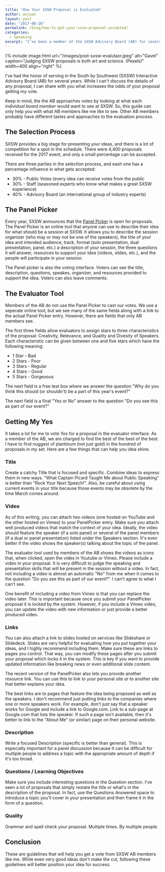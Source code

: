 ```yaml
---
title: 'How Your SXSW Proposal is Evaluated'
author: anjuan
layout: post
date: "2017-08-26"
permalink: /blog/how-to-get-your-sxsw-proposal-accepted/
categories:
  - Speaking
excerpt: "I've been a member of the SXSW Advisory Board (AB) for several years. As a member of the AB, I've reviewed hundreds of proposals submitted throug hthe PanelPicker interface. Here is my approach to deciding if I should vote for a proposal to be a part of SXSW."
---
```


{% include image.html url="/images/post-sxsw-evalutaor.jpeg" alt="Gavel" caption="Judging SXSW proposals is both art and science. (Pexels)" width=400 align="right" %}



I've had the honor of serving in the South by Southwest (SXSW) Interactive Advisory Board (AB) for several years. While I can't discuss the details of any proposal, I can share with you what increases the odds of your proposal getting my vote.

Keep in mind, the the AB approaches votes by looking at what each *individual board member* would want to see at SXSW. So, this guide can only help you with what AB members like me like to see. Other AB members probably have different tastes and approaches to the evaluation process.

## The Selection Process

SXSW provides a big stage for presenting your ideas, and there is a lot of competition for a spot in the schedule. There were 4,400 proposals received for the 2017 event, and only a small percentage can be accepted. 

There are three parties in the selection process, and eash one has a percentage influence in what gets accepted:

* 30% - Public Votes (every idea can receive votes from the public
* 30% - Staff (seasoned experts who know what makes a great SXSW experience)
* 40% - Advisory Board (an international group of industry experts)

## The Panel Picker

Every year, SXSW announces that the [Panel Picker](panelpicker.sxsw.com) is open for proposals. The Panel Picker is an online tool that anyone can use to describe their idea for what should be a session at SXSW. It allows you to describe the session organizer (who may or may not be one of the speakers), the title of your idea and intended audience, track, format (solo presentation, dual presentation, panel, etc.) a description of your session, the three questions it will answer, resources to support your idea (videos, slides, etc.), and the people will participate in your session.

The Panel picker is also the voting interface. Voters can see the title, description, questions, speakes, organizer, and resources provided to support the idea. Voters can also leave comments.

## The Evaluator Tool

Members of the AB do not use the Panel Picker to cast our votes. We use a seperate online tool, but we see many of the same fields along with a link to the actual Panel Picker entry. However, there are fields that only AB members see.

The first three fields allow evaluators to assign stars to three characteristics of the proposal: Creativity, Relevance, and Quality and Divesity of Speakers. Each characteristic can be given between one and five stars which have the following meaning:

* 1 Star - Bad
* 2 Stars - Poor
* 3 Stars - Regular
* 4 Stars - Good
* 5 Stars - Gorgeoous

The next field is a free text box where we answer the question "Why do you think this should (or shouldn't) be a part of this year's event?"

The next field is a final "Yes or No" answer to the question "Do you see this as part of our event?"

## Getting My Yes

It takes a lot for me to vote *Yes* for a proposal in the evaluator interface. As a member of the AB, we are charged to find the best of the best of the best. I have to find nuggest of plantinum (not just gold) in the hundred of proposals in my set. Here are a few things that can help you idea shine.

### Title

Create a catchy Title that is focused and specific. Combine ideas to express them in new ways. "What Captain Picard Taught Me about Public Speaking" is better than "Rock Your Next Speech!". Also, be careful about using current events in your title because those events may be obsolete by the time March comes around.


### Video

As of this writing, you can attach two videos (one hosted on YouTube and the other hosted on Vimeo) to your PanelPicker entry. Make sure you attach well produced videos that match the context of your idea. Ideally, the video should feature the speaker (if a solo panel) or several of the panel members (if a dual or panel presentation) listed under the Speakers section. It's even better if the video shows the speaker(s) talking about the topic of the panel.

The evaluator tool used by members of the AB shows the videos as icons that, when clicked, open the vides in Youtube or Vimeo. Please include a video in your proposal. It is very difficult to judge the speaking and presentation skills that will be present in the session without a video. In fact, not including a video is almost an automatic "No" from me when it comes to the question "Do you see this as part of our event?". I can't agree to what I can't see.

One benefit of including a video from Vimeo is that you can replace the video later. This is important because once you submit your PanelPicker proposal it is locked by the system. However, if you include a Vimeo video, you can update the video with new information or just provide a better produced video.

### Links

You can also attach a link to slides hosted on services like Slideshare or Slidedeck. Slides are very helpful for evaluating how you put together your ideas, and I highly recommend including them.  Make sure these are links to pages you control. That way, you can modify these pages after you submit your proposal which locks it in the system. This is key if you want to provide updated information like breaking news or even additional slide content.

The recent version of the PanelPicker also lets you provide another resource link. You can use this to link to your personal site or to another site that better explains your idea.

The best links are to pages that feature the idea being proposed as well as the speakers. I don't recommend just putting links to the companies where one or more speakers work. For example, don't just say that a speaker works for Google and include a link to Google.com. Link to a sub-page at Google.com that lists the speaker. If such a page isn't available, then it's better to link to the "About Me" (or similar) page on their personal website. 

### Description

Write a focused Description (specific is better than general). This is especially important for a panel discussion because it can be difficult for multiple people to address a topic with the appropriate amount of depth if it's too broad.

### Questions / Learning Objectives

Make sure you include interesting questions in the Question section. I've seen a lot of proposals that simply restate the title or what's in the description of the proposal. In fact, use the Questions Answered space to introduce a topic you'll cover in your presentation and then frame it in the form of a question. 

### Quality

Grammar and spell check your proposal. Multiple times. By multiple people.

## Conclusion

These are guidelines that will help you get a vote from SXSW AB members like me. While even very good ideas don't make the cut, following these guidelines will better position your idea for success.
